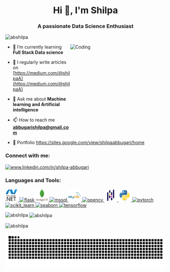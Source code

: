 
<h1 align="center">Hi 👋, I'm Shilpa</h1>
<h3 align="center">A passionate Data Science Enthusiast</h3>

<p align="left"> <img src="https://komarev.com/ghpvc/?username=abshilpa&label=Profile%20views&color=0e75b6&style=flat" alt="abshilpa" /> </p>

 <img align="right" alt="Coding" width="300" height ="300"
 src="https://media.tenor.com/S59bPkT0pqcAAAAC/programming.gif">
 
- 🌱 I’m currently learning **Full Stack Data science**

- 📝 I regularly write articles on [https://medium.com/@shilpaA](https://medium.com/@shilpaA)

- 💬 Ask me about **Machine learning and Artificial intelligence**

- 📫 How to reach me **abbugarishilpa@gmail.com**

- 📄 Portfolio  https://sites.google.com/view/shilpaabbugari/home

 

 
<h3 align="left">Connect with me:</h3>
<p align="left">
<a href="https://www.linkedin.com/in/shilpa-abbugari/" target="blank"><img align="center" src="https://raw.githubusercontent.com/rahuldkjain/github-profile-readme-generator/master/src/images/icons/Social/linked-in-alt.svg" alt="www.linkedin.com/in/shilpa-abbugari" height="30" width="40" /></a>
</p>

<h3 align="left">Languages and Tools:</h3>
<p align="left"> <a href="https://dotnet.microsoft.com/" target="_blank" rel="noreferrer"> <img src="https://raw.githubusercontent.com/devicons/devicon/master/icons/dot-net/dot-net-original-wordmark.svg" alt="dotnet" width="40" height="40"/> </a> <a href="https://flask.palletsprojects.com/" target="_blank" rel="noreferrer"> <img src="https://www.vectorlogo.zone/logos/pocoo_flask/pocoo_flask-icon.svg" alt="flask" width="40" height="40"/> </a> <a href="https://www.mongodb.com/" target="_blank" rel="noreferrer"> <img src="https://raw.githubusercontent.com/devicons/devicon/master/icons/mongodb/mongodb-original-wordmark.svg" alt="mongodb" width="40" height="40"/> </a> <a href="https://www.microsoft.com/en-us/sql-server" target="_blank" rel="noreferrer"> <img src="https://www.svgrepo.com/show/303229/microsoft-sql-server-logo.svg" alt="mssql" width="40" height="40"/> </a> <a href="https://www.mysql.com/" target="_blank" rel="noreferrer"> <img src="https://raw.githubusercontent.com/devicons/devicon/master/icons/mysql/mysql-original-wordmark.svg" alt="mysql" width="40" height="40"/> </a> <a href="https://opencv.org/" target="_blank" rel="noreferrer"> <img src="https://www.vectorlogo.zone/logos/opencv/opencv-icon.svg" alt="opencv" width="40" height="40"/> </a> <a href="https://pandas.pydata.org/" target="_blank" rel="noreferrer"> <img src="https://raw.githubusercontent.com/devicons/devicon/2ae2a900d2f041da66e950e4d48052658d850630/icons/pandas/pandas-original.svg" alt="pandas" width="40" height="40"/> </a> <a href="https://www.python.org" target="_blank" rel="noreferrer"> <img src="https://raw.githubusercontent.com/devicons/devicon/master/icons/python/python-original.svg" alt="python" width="40" height="40"/> </a> <a href="https://pytorch.org/" target="_blank" rel="noreferrer"> <img src="https://www.vectorlogo.zone/logos/pytorch/pytorch-icon.svg" alt="pytorch" width="40" height="40"/> </a> <a href="https://scikit-learn.org/" target="_blank" rel="noreferrer"> <img src="https://upload.wikimedia.org/wikipedia/commons/0/05/Scikit_learn_logo_small.svg" alt="scikit_learn" width="40" height="40"/> </a> <a href="https://seaborn.pydata.org/" target="_blank" rel="noreferrer"> <img src="https://seaborn.pydata.org/_images/logo-mark-lightbg.svg" alt="seaborn" width="40" height="40"/> </a> <a href="https://www.tensorflow.org" target="_blank" rel="noreferrer"> <img src="https://www.vectorlogo.zone/logos/tensorflow/tensorflow-icon.svg" alt="tensorflow" width="40" height="40"/> </a> </p>

<p><img align="left" src="https://github-readme-stats.vercel.app/api/top-langs?username=abshilpa&show_icons=true&locale=en&layout=compact" alt="abshilpa" /></p>

<p>&nbsp;<img align="center" src="https://github-readme-stats.vercel.app/api?username=abshilpa&show_icons=true&locale=en" alt="abshilpa" /></p>

<p><img align="center" src="https://github-readme-streak-stats.herokuapp.com/?user=abshilpa&" alt="abshilpa" /></p>

 ![Snake animation](https://github.com/abshilpa/abshilpa/raw/output/github-contribution-grid-snake.svg)

 

